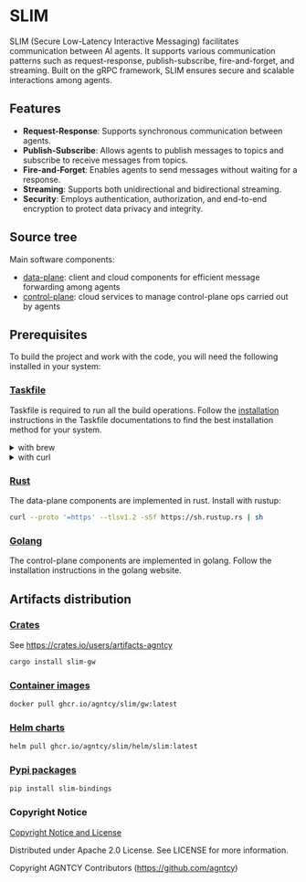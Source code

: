 # SLIM

SLIM (Secure Low-Latency Interactive Messaging) facilitates communication between AI agents.
It supports various communication patterns such as request-response,
publish-subscribe, fire-and-forget, and streaming. Built on the gRPC framework,
SLIM ensures secure and scalable interactions among agents.


## Features

- **Request-Response**: Supports synchronous communication between agents.
- **Publish-Subscribe**: Allows agents to publish messages to topics and subscribe to receive messages from topics.
- **Fire-and-Forget**: Enables agents to send messages without waiting for a response.
- **Streaming**: Supports both unidirectional and bidirectional streaming.
- **Security**: Employs authentication, authorization, and end-to-end encryption to protect data privacy and integrity.

## Source tree

Main software components:

- [data-plane](./data-plane): client and cloud components for efficient message
  forwarding among agents
- [control-plane](./control-plane): cloud services to manage control-plane ops
  carried out by agents

## Prerequisites

To build the project and work with the code, you will need the following
installed in your system:

### [Taskfile](https://taskfile.dev/)

Taskfile is required to run all the build operations. Follow the
[installation](https://taskfile.dev/installation/) instructions in the Taskfile
documentations to find the best installation method for your system.

<details>
  <summary>with brew</summary>

  ```bash
  brew install go-task
  ```
</details>
<details>
  <summary>with curl</summary>

  ```bash
  sh -c "$(curl --location https://taskfile.dev/install.sh)" -- -d -b ~/.local/bin
  ```
</details>


### [Rust](https://rustup.rs/)

The data-plane components are implemented in rust. Install with rustup:

```bash
curl --proto '=https' --tlsv1.2 -sSf https://sh.rustup.rs | sh
```

### [Golang](https://go.dev/doc/install)

The control-plane components are implemented in golang. Follow the installation
instructions in the golang website.

## Artifacts distribution

### [Crates](./data-plane)

See https://crates.io/users/artifacts-agntcy

```bash
cargo install slim-gw
```

### [Container images](./data-plane/Dockerfile)

```bash
docker pull ghcr.io/agntcy/slim/gw:latest
```

### [Helm charts](./deploy/charts/slim)

```bash
helm pull ghcr.io/agntcy/slim/helm/slim:latest
```

### [Pypi packages](./data-plane/python-bindings)

```bash
pip install slim-bindings
```

### Copyright Notice

[Copyright Notice and License](./LICENSE.md)

Distributed under Apache 2.0 License. See LICENSE for more information.

Copyright AGNTCY Contributors (https://github.com/agntcy)
